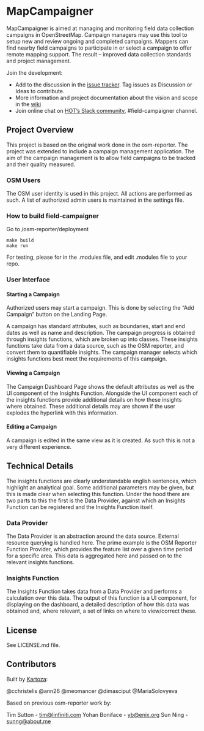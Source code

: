 # MapCampaigner

MapCampaigner is aimed at managing and monitoring field data collection campaigns in OpenStreetMap. Campaign managers may use this tool to setup new and review ongoing and completed campaigns. Mappers can find nearby field campaigns to participate in or select a campaign to offer remote mapping support. The result – improved data collection standards and project management.

Join the development: 

  * Add to the discussion in the [issue tracker](https://github.com/hotosm/field-campaigner/issues). Tag issues as Discussion or Ideas to contribute. 
  * More information and project documentation about the vision and scope in the [wiki](https://github.com/hotosm/field-campaigner/wiki)
  * Join online chat on [HOT’s Slack community](https://slack.hotosm.org/), #field-campaigner channel. 

## Project Overview

This project is based on the original work done in the osm-reporter. The project was extended to include a campaign management application. The aim of the campaign management is to allow field campaigns to be tracked and their quality measured. 

### OSM Users

The OSM user identity is used in this project. All actions are performed as such. A list of authorized admin users is maintained in the settings file. 

### How to build field-campaigner

Go to /osm-reporter/deployment
```
make build
make run
```

For testing, please for in the .modules file, and edit .modules file to your repo.

### User Interface

#### Starting a Campaign

Authorized users may start a campaign. This is done by selecting the “Add Campaign” button on the Landing Page.

A campaign has standard attributes, such as boundaries, start and end dates as well as name and description. The campaign progress is obtained through insights functions, which are broken up into classes. These insights functions take data from a data source, such as the OSM reporter, and convert them to quantifiable insights. The campaign manager selects which insights functions best meet the requirements of this campaign.

#### Viewing a Campaign

The Campaign Dashboard Page shows the default attributes as well as the UI component of the Insights Function. Alongside the UI component each of the insights functions provide additional details on how these insights where obtained. These additional details may are shown if the user explodes the hyperlink with this information.

#### Editing a Campaign

A campaign is edited in the same view as it is created. As such this is not a very different experience.

## Technical Details

The insights functions are clearly understandable english sentences, which highlight an analytical goal. Some additional parameters may be given, but this is made clear when selecting this function. Under the hood there are two parts to this the first is the Data Provider, against which an Insights Function can be registered and the Insights Function itself.

### Data Provider

The Data Provider is an abstraction around the data source. External resource querying is handled here. The prime example is the OSM Reporter Function Provider, which provides the feature list over a given time period for a specific area. This data is aggregated here and passed on to the relevant insights functions. 

### Insights Function

The Insights Function takes data from a Data Provider and performs a calculation over this data. The output of this function is a UI component, for displaying on the dashboard, a detailed description of how this data was obtained and, where relevant, a set of links on where to view/correct these.

## License

See LICENSE.md file.

## Contributors

Built by [Kartoza](http://kartoza.com/): 

@cchristelis
@ann26
@meomancer
@dimasciput
@MariaSolovyeva

Based on previous osm-reporter work by: 

Tim Sutton - tim@linfiniti.com
Yohan Boniface - yb@enix.org
Sun Ning - sunng@about.me
